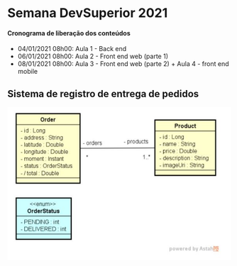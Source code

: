 # Semana DevSuperior 2021

#### Cronograma de liberação dos conteúdos
- 04/01/2021 08h00: Aula 1 - Back end
- 06/01/2021 08h00: Aula 2 - Front end web (parte 1)
- 08/01/2021 08h00: Aula 3 - Front end web (parte 2) + Aula 4 - front end mobile

## Sistema de registro de entrega de pedidos
![Image](https://github.com/marciorbarcellos/dsdeliver-sds2/blob/main/backend/img/Modelo_conceitual.jpg "Modelo conceitual")


